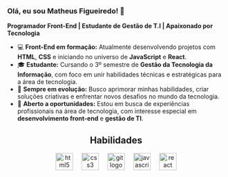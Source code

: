 <h3>Olá, eu sou Matheus Figueiredo! 👋</h3>
<p><strong>Programador Front-End | Estudante de Gestão de T.I | Apaixonado por Tecnologia</strong></p>

<ul>
  <li>💻 <strong>Front-End em formação:</strong> Atualmente desenvolvendo projetos com <strong>HTML</strong>, <strong>CSS</strong> e iniciando no universo de <strong>JavaScript</strong> e <strong>React</strong>.</li>
  <li>🎓 <strong>Estudante:</strong> Cursando o 3º semestre de <strong>Gestão da Tecnologia da Informação</strong>, com foco em unir habilidades técnicas e estratégicas para a área de tecnologia.</li>
  <li>🚀 <strong>Sempre em evolução:</strong> Busco aprimorar minhas habilidades, criar soluções criativas e enfrentar novos desafios no mundo da tecnologia.</li>
  <li>🤝 <strong>Aberto a oportunidades:</strong> Estou em busca de experiências profissionais na área de tecnologia, com interesse especial em <strong>desenvolvimento front-end</strong> e <strong>gestão de TI</strong>.</li>
</ul>

  <h2 align="center">Habilidades</h2>
<div align="center">
  <img src="https://cdn.jsdelivr.net/gh/devicons/devicon@latest/icons/html5/html5-original.svg" height="40" alt="html5 logo" />  
  <img width="12" />
  <img src="https://cdn.jsdelivr.net/gh/devicons/devicon@latest/icons/css3/css3-original.svg" height="40" alt="css3 logo" />
  <img width="12" />
  <img src="https://cdn.jsdelivr.net/gh/devicons/devicon@latest/icons/git/git-original.svg" height="40" alt="git logo" />
  <img width="12" />
  <img src="https://cdn.jsdelivr.net/gh/devicons/devicon/icons/javascript/javascript-original.svg" height="40" alt="javascript logo"  />  
  <img width="12" />
  <img src="https://cdn.jsdelivr.net/gh/devicons/devicon/icons/react/react-original.svg" height="40" alt="react logo"  />
</div>






    
    
